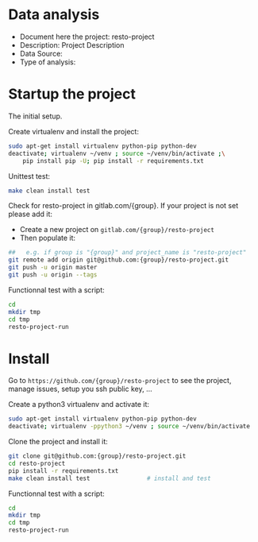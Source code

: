 # Data analysis
- Document here the project: resto-project
- Description: Project Description
- Data Source:
- Type of analysis:


# Startup the project

The initial setup.

Create virtualenv and install the project:
```bash
sudo apt-get install virtualenv python-pip python-dev
deactivate; virtualenv ~/venv ; source ~/venv/bin/activate ;\
    pip install pip -U; pip install -r requirements.txt
```

Unittest test:
```bash
make clean install test
```

Check for resto-project in gitlab.com/{group}.
If your project is not set please add it:

- Create a new project on `gitlab.com/{group}/resto-project`
- Then populate it:

```bash
##   e.g. if group is "{group}" and project_name is "resto-project"
git remote add origin git@github.com:{group}/resto-project.git
git push -u origin master
git push -u origin --tags
```

Functionnal test with a script:

```bash
cd
mkdir tmp
cd tmp
resto-project-run
```

# Install

Go to `https://github.com/{group}/resto-project` to see the project, manage issues,
setup you ssh public key, ...

Create a python3 virtualenv and activate it:

```bash
sudo apt-get install virtualenv python-pip python-dev
deactivate; virtualenv -ppython3 ~/venv ; source ~/venv/bin/activate
```

Clone the project and install it:

```bash
git clone git@github.com:{group}/resto-project.git
cd resto-project
pip install -r requirements.txt
make clean install test                # install and test
```
Functionnal test with a script:

```bash
cd
mkdir tmp
cd tmp
resto-project-run
```
